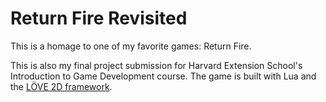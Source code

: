 # Return Fire Revisited

This is a homage to one of my favorite games: Return Fire.

This is also my final project submission for Harvard Extension School's Introduction to Game Development course.  The game is built with Lua and the [LÖVE 2D framework](https://love2d.org/).
